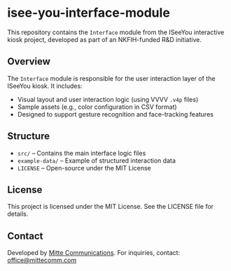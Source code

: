 # isee-you-interface-module

This repository contains the `Interface` module from the ISeeYou interactive kiosk project, developed as part of an NKFIH-funded R&D initiative.

## Overview

The `Interface` module is responsible for the user interaction layer of the ISeeYou kiosk. It includes:
- Visual layout and user interaction logic (using VVVV `.v4p` files)
- Sample assets (e.g., color configuration in CSV format)
- Designed to support gesture recognition and face-tracking features

## Structure

- `src/` – Contains the main interface logic files
- `example-data/` – Example of structured interaction data
- `LICENSE` – Open-source under the MIT License

## License

This project is licensed under the MIT License. See the LICENSE file for details.

## Contact

Developed by [Mitte Communications](http://www.mittecomm.com). For inquiries, contact: office@mittecomm.com
